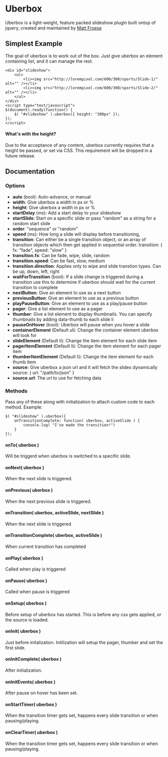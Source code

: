 # Uberbox

Uberbox is a light-weight, feature packed slideshow plugin built ontop of jquery, created and maintained by [Matt Froese](http://twitter.com/mattfroese)

## Simplest Example

The goal of uberbox is to work out of the box. Just give uberbox an element containing list, and it can manage the rest.

	<div id="slideshow">
		<ul>
			<li><img src="http://lorempixel.com/600/300/sports/Slide-1/" alt="" /></li>
			<li><img src="http://lorempixel.com/600/300/sports/Slide-2/" alt="" /></li>
		</ul>
	</div>	
	<script type="text/javascript">
	$(document).ready(function() {
		$( "#slideshow" ).uberbox({ height: "300px"	});
	});
	</script>

#### What's with the height?

Due to the acceptance of any content, uberbox currently requires that a height be passed, or set via CSS. This requirement will be dropped in a future release.

## Documentation

### Options

- **auto** (bool): Auto-advance, or manual
- **width**: Give uberbox a width in px or %
- **height**: Give uberbox a width in px or %
- **startDelay** (ms): Add a start delay to your slideshow
- **startSlide**: Start on a specific slide or pass "random" as a string for a random start slide
- **order**: "sequence" or "random"
- **speed** (ms): How long a slide will display before transitioning,
- **transition**: Can either be a single transition object, or an array of transition objects which then get applied in sequential order.
	transition: {
	    fx: "fade",
	    speed: "slow"
	}
- **transition.fx**: Can be fade, wipe, slide, random
- **transition.speed**: Can be fast, slow, medium
- **transition.direction**: Applies only  to wipe and slide transtion types. Can be up, down, left, right
- **waitForTransition** (bool): If a slide change is triggered during a transition use this to determine if uberbox should wait for the current transition to complete
- **nextButton**: Give an element to use as a next button
- **previousButton**: Give an element to use as a previous button
- **playPauseButton**: Give an element to use as a play/pause button
- **pager**: Give a list element to use as a pager
- **thumber**: Give a list element to display thumbnails. You can specify thumbnails by adding data-thumb to each slide li
- **pauseOnHover** (bool): Uberbox will pause when you hover a slide
- **containerElement** (Default ul): Change the container element uberbox will look for
- **slideElement** (Default li): Change the item element for each slide item
- **pagerItemElement** (Default li): Change the item element for each pager item
- **thumberItemElement** (Default li): Change the item element for each thumb item
- **source**: Give uberbox a json url and it will fetch the slides dynamically	
	source: {
		url: "/path/to/json"
	}
- **source.url**: The url to use for fetching data

### Methods

Pass any of these along with initialization to attach custom code to each method. Example:

	$( "#slideshow" ).uberbox({ 
		onTransitionComplete: function( uberbox, activeSlide ) {
			console.log( "I've made the transition!")
		}
	});

#### onTo( uberbox )
Will be triggerd when uberbox is switched to a specific slide.

#### onNext( uberbox )
When the next slide is triggered.

#### onPrevious( uberbox )
When the next previous slide is triggered.

#### onTransition( uberbox, activeSlide, nextSlide )
When the next slide is triggered

#### onTransitionComplete( uberbox, activeSlide )
When current transition has completed

#### onPlay( uberbox )
Called when play is triggered

#### onPause( uberbox )
Called when pause is triggered

#### onSetup( uberbox )
Before setup of uberbox has started. This is before any css gets applied, or the source is loaded.

#### onInit( uberbox )
Just before initalization. Intilization will setup the pager, thumber and set the first slide.

#### onInitComplete( uberbox )
After initialization.

#### onInitEvents( uberbox )
After pause on hover has been set.

#### onStartTimer( uberbox )
When the transition timer gets set, happens every slide transition or when pausing/playing.

#### onClearTimer( uberbox ) 
When the transition timer gets set, happens every slide transition or when pausing/playing.